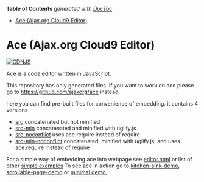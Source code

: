 <!-- START doctoc generated TOC please keep comment here to allow auto update -->
<!-- DON'T EDIT THIS SECTION, INSTEAD RE-RUN doctoc TO UPDATE -->
**Table of Contents**  *generated with [DocToc](https://github.com/thlorenz/doctoc)*

- [Ace (Ajax.org Cloud9 Editor)](#ace-ajaxorg-cloud9-editor)

<!-- END doctoc generated TOC please keep comment here to allow auto update -->

Ace (Ajax.org Cloud9 Editor)
============================
[![CDNJS](https://img.shields.io/cdnjs/v/ace.svg)](https://cdnjs.com/libraries/ace)

Ace is a code editor written in JavaScript.

This repository has only generated files.
If you want to work on ace please go to https://github.com/ajaxorg/ace instead.


here you can find pre-built files for convenience of embedding.
it contains 4 versions
 * [src](https://github.com/ajaxorg/ace-builds/tree/master/src)              concatenated but not minified
 * [src-min](https://github.com/ajaxorg/ace-builds/tree/master/src-min)      concatenated and minified with uglify.js
 * [src-noconflict](https://github.com/ajaxorg/ace-builds/tree/master/src-noconflict)      uses ace.require instead of require
 * [src-min-noconflict](https://github.com/ajaxorg/ace-builds/tree/master/src-min-noconflict)      concatenated, minified with uglify.js, and uses ace.require instead of require


For a simple way of embedding ace into webpage see [editor.html](https://github.com/ajaxorg/ace-builds/blob/master/editor.html) or list of other [simple examples](https://github.com/ajaxorg/ace-builds/tree/master/demo)
To see ace in action go to [kitchen-sink-demo](http://ajaxorg.github.com/ace-builds/kitchen-sink.html), [scrollable-page-demo](http://ajaxorg.github.com/ace-builds/demo/scrollable-page.html) or [minimal demo](http://ajaxorg.github.com/ace-builds/editor.html),



